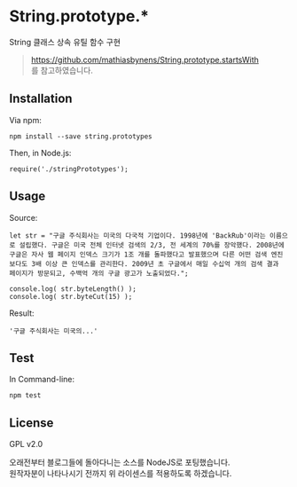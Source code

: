 # String.prototype.*

String 클래스 상속 유틸 함수 구현

>https://github.com/mathiasbynens/String.prototype.startsWith  
를 참고하였습니다.

## Installation

Via npm:

```
npm install --save string.prototypes
```

Then, in Node.js:

```
require('./stringPrototypes');
```

## Usage

Source:

```
let str = "구글 주식회사는 미국의 다국적 기업이다. 1998년에 'BackRub'이라는 이름으로 설립했다. 구글은 미국 전체 인터넷 검색의 2/3, 전 세계의 70%를 장악했다. 2008년에 구글은 자사 웹 페이지 인덱스 크기가 1조 개를 돌파했다고 발표했으며 다른 어떤 검색 엔진보다도 3배 이상 큰 인덱스를 관리한다. 2009년 초 구글에서 매일 수십억 개의 검색 결과 페이지가 방문되고, 수백억 개의 구글 광고가 노출되었다.";

console.log( str.byteLength() );
console.log( str.byteCut(15) );
```

Result:

```
'구글 주식회사는 미국의...'
```

## Test

In Command-line:

```
npm test
```

## License

GPL v2.0

오래전부터 블로그들에 돌아다니는 소스를 NodeJS로 포팅했습니다.  
원작자분이 나타나시기 전까지 위 라이센스를 적용하도록 하겠습니다.
